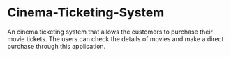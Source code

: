 # Cinema-Ticketing-System
An cinema ticketing system that allows the customers to purchase their movie tickets. The users can check the details of movies and make a direct purchase through this application.
